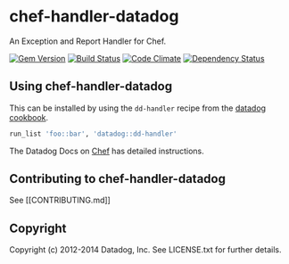 # chef-handler-datadog

An Exception and Report Handler for Chef.

[![Gem Version](https://badge.fury.io/rb/chef-handler-datadog.svg)](http://badge.fury.io/rb/chef-handler-datadog)
[![Build Status](https://travis-ci.org/DataDog/chef-handler-datadog.svg?branch=master)](https://travis-ci.org/DataDog/chef-handler-datadog)
[![Code Climate](https://codeclimate.com/github/DataDog/chef-handler-datadog.png)](https://codeclimate.com/github/DataDog/chef-handler-datadog)
[![Dependency Status](https://gemnasium.com/DataDog/chef-handler-datadog.svg)](https://gemnasium.com/DataDog/chef-handler-datadog)

## Using chef-handler-datadog

This can be installed by using the `dd-handler` recipe from the [datadog cookbook][cookbook].

```ruby
run_list 'foo::bar', 'datadog::dd-handler'
```

The Datadog Docs on [Chef](http://docs.datadoghq.com/guides/chef/#deployhandler) has detailed instructions.

## Contributing to chef-handler-datadog

See [[CONTRIBUTING.md]]

## Copyright

Copyright (c) 2012-2014 Datadog, Inc. See LICENSE.txt for further details.

[cookbook]: http://community.opscode.com/cookbooks/datadog
